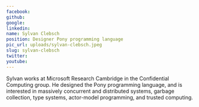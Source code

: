 ```yaml
---
facebook: 
github: 
google: 
linkedin: 
name: Sylvan Clebsch
position: Designer Pony programming language
pic_url: uploads/sylvan-clebsch.jpeg
slug: sylvan-clebsch
twitter: 
youtube: 
---
```

<p>Sylvan works at Microsoft Research Cambridge in the Confidential Computing group. He designed the Pony programming language, and is interested in massively concurrent and distributed systems, garbage collection, type systems, actor-model programming, and trusted computing.</p>
